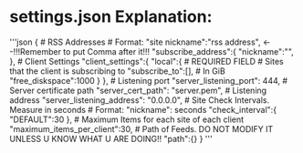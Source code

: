 # settings.json Explanation:
'''json
{
	# RSS Addresses
    # Format: "site nickname":"rss address",   <--!!!Remember to put Comma after it!!!
    "subscribe_address":{
            "nickname":"",
        },
    # Client Settings
    "client_settings":{
        "local":{
            # REQUIRED FIELD
            # Sites that the client is subscribing to
            "subscribe_to":[],
            # In GiB
            "free_diskspace":1000
        }
    },
    # Listening port
    "server_listening_port": 444, 
    # Server certificate path
    "server_cert_path": "server.pem", 
    # Listening address
    "server_listening_address": "0.0.0.0", 
    # Site Check Intervals. Measure in seconds
    # Format: "nickname": seconds
    "check_interval":{
        "DEFAULT":30
     },
    # Maximum Items for each site of each client
    "maximum_items_per_client":30,
    # Path of Feeds. DO NOT MODIFY IT UNLESS U KNOW WHAT U ARE DOING!!
    "path":{}
}
'''